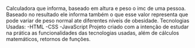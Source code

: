 Calculadora que informa, baseado em altura e peso o imc de uma pessoa. Baseado no resultado ele informa também o que esse valor representa que pode variar de peso normal ate diferentes níveis de obesidade.
Tecnologias Usadas:
-HTML 
-CSS 
-JavaScript 
Projeto criado com a intenção de estudar na prática as funcionalidades das tecnologias usadas, além de cálculos matemáticos, retornos de funções.



